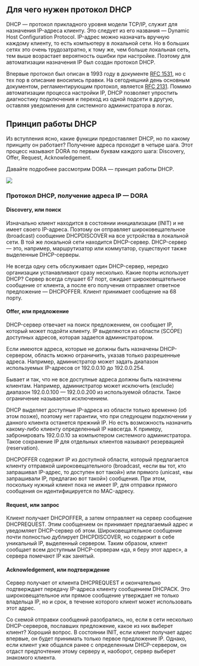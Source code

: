## Для чего нужен протокол DHCP

DHCP — протокол прикладного уровня модели TCP/IP, служит для назначения IP-адреса клиенту. Это следует из его названия — Dynamic Host Configuration Protocol. IP-адрес можно назначать вручную каждому клиенту, то есть компьютеру в локальной сети. Но в больших сетях это очень трудозатратно, к тому же, чем больше локальная сеть, тем выше возрастает вероятность ошибки при настройке. Поэтому для автоматизации назначения IP был создан протокол DHCP.

Впервые протокол был описан в 1993 году в документе [RFC 1531](https://tools.ietf.org/html/rfc1531), но с тех пор в описание вносились правки. На сегодняшний день основным документом, регламентирующим протокол, является [RFC 2131](https://tools.ietf.org/html/rfc2131). Помимо автоматизации процесса настройки IP, DHCP позволяет упростить диагностику подключения и переход из одной подсети в другую, оставляя уведомления для системного администратора в логах.

## Принцип работы DHCP

Из вступления ясно, какие функции предоставляет DHCP, но по какому принципу он работает? Получение адреса проходит в четыре шага. Этот процесс называют DORA по первым буквам каждого шага: Discovery, Offer, Request, Acknowledgement.

Давайте подробнее рассмотрим DORA — принцип работы DHCP.

![](https://selectel.ru/blog/wp-content/uploads/2020/12/PR-14856_1.png)

### Протокол DHCP, получение адреса IP — DORA

#### Discovery, или поиск

Изначально клиент находится в состоянии инициализации (INIT) и не имеет своего IP-адреса. Поэтому он отправляет широковещательное (broadcast) сообщение DHCPDISCOVER на все устройства в локальной сети. В той же локальной сети находится DHCP-сервер. DHCP-сервер — это, например, маршрутизатор или коммутатор, существуют также выделенные DHCP-серверы.

Не всегда одну сеть обслуживает один DHCP-сервер, нередко организации устанавливают сразу несколько. Какие порты использует DHCP? Сервер всегда слушает 67 порт, ожидает широковещательное сообщение от клиента, а после его получения отправляет ответное предложение — DHCPOFFER. Клиент принимает сообщение на 68 порту.

#### Offer, или предложение

DHCP-сервер отвечает на поиск предложением, он сообщает IP, который может подойти клиенту. IP выделяются из области (SCOPE) доступных адресов, которая задается администратором.

Если имеются адреса, которые не должны быть назначены DHCP-сервером, область можно ограничить, указав только разрешенные адреса. Например, администратор может задать диапазон используемых IP-адресов от 192.0.0.10 до 192.0.0.254.

Бывает и так, что не все доступные адреса должны быть назначены клиентам. Например, администратор может исключить (exclude) диапазон 192.0.0.100 — 192.0.0.200 из используемой области. Такое ограничение называется исключением.

DHCP выделяет доступные IP-адреса из области только временно (об этом позже), поэтому нет гарантии, что при следующем подключении у данного клиента останется прежний IP. Но есть возможность назначить какому-либо клиенту определенный IP навсегда. К примеру, забронировать 192.0.0.10 за компьютером системного администратора. Такое сохранение IP для отдельных клиентов называют резервацией (reservation).

DHCPOFFER содержит IP из доступной области, который предлагается клиенту отправкой широковещательного (broadcast, «если вы тот, кто запрашивал IP-адрес, то доступен вот такой») или прямого (unicast, «вы запрашивали IP, предлагаю вот такой») сообщения. При этом, поскольку нужный клиент пока не имеет IP, для отправки прямого сообщения он идентифицируется по MAC-адресу.

#### Request, или запрос

Клиент получает DHCPOFFER, а затем отправляет на сервер сообщение DHCPREQUEST. Этим сообщением он принимает предлагаемый адрес и уведомляет DHCP-сервер об этом. Широковещательное сообщение почти полностью дублирует DHCPDISCOVER, но содержит в себе уникальный IP, выделенный сервером. Таким образом, клиент сообщает всем доступным DHCP-серверам «да, я беру этот адрес», а сервера помечают IP как занятый.

#### Acknowledgement, или подтверждение

Сервер получает от клиента DHCPREQUEST и окончательно подтверждает передачу IP-адреса клиенту сообщением DHCPACK. Это широковещательное или прямое сообщение утверждает не только владельца IP, но и срок, в течение которого клиент может использовать этот адрес.

Со схемой отправки сообщений разобрались, но, если в сети несколько DHCP-серверов, пославших предложение, какое из них выберет клиент? Хороший вопрос. В состоянии INIT, если клиент получает адрес впервые, он будет принимать только первое предложение IP. Однако, если клиент уже общался ранее с определенным DHCP-сервером, он отдаст предпочтение этому серверу и, наоборот, сервер выберет знакомого клиента.